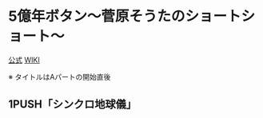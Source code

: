 # 5億年ボタン～菅原そうたのショートショート～

[公式](https://500000000button.com/) 
[WIKI](https://ja.wikipedia.org/wiki/5%E5%84%84%E5%B9%B4%E3%83%9C%E3%82%BF%E3%83%B3) 

※ タイトルはAパートの開始直後

## 1PUSH「シンクロ地球儀」
